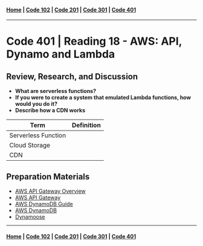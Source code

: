 #### [Home](../README.md) | [Code 102](../102main.md) | [Code 201](../201main.md) | [Code 301](../301main.md) | [Code 401](../401main.md)

---

# Code 401 | Reading 18 - AWS: API, Dynamo and Lambda

## Review, Research, and Discussion

-   **What are serverless functions?**
-   **If you were to create a system that emulated Lambda functions, how would you do it?**
-   **Describe how a CDN works**

| Term                | Definition |
| ------------------- | ---------- |
| Serverless Function |            |
| Cloud Storage       |            |
| CDN                 |            |

## Preparation Materials

-   [AWS API Gateway Overview](https://www.serverless.com/amazon-api-gateway)
-   [AWS API Gateway](https://aws.amazon.com/api-gateway/)
-   [AWS DynamoDB Guide](https://www.dynamodbguide.com/what-is-dynamo-db/)
-   [AWS DynamoDB](https://aws.amazon.com/dynamodb/)
-   [Dynamoose](https://dynamoosejs.com/getting_started/Introduction)

---

#### [Home](../README.md) | [Code 102](../102main.md) | [Code 201](../201main.md) | [Code 301](../301main.md) | [Code 401](../401main.md)
